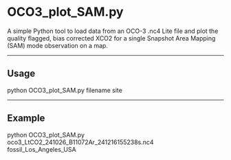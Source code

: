 # OCO3_plot_SAM.py
A simple Python tool to load data from an OCO-3 .nc4 Lite file and plot the quality flagged, bias corrected XCO2 for a single Snapshot Area Mapping (SAM) mode observation on a map.  

---
## Usage
python OCO3_plot_SAM.py filename site

---
## Example
python OCO3_plot_SAM.py oco3_LtCO2_241026_B11072Ar_241216155238s.nc4 fossil_Los_Angeles_USA

